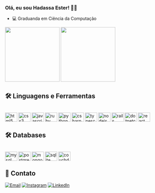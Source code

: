 ### Olá, eu sou Hadassa Ester! 👋🏽

- 💻 Graduanda em Ciência da Computação

<img height="180em" src="https://github-readme-stats.vercel.app/api?username=hester910&show_icons=true&theme=cobalt"> <img height="180em" src="https://github-readme-stats.vercel.app/api/top-langs/?username=hester910&layout=compact&langs_count=16&theme=cobalt">

## 🛠️ Linguagens e Ferramentas

<div style="display: inline_block"><br/>
    <img align="center" alt="html5" height="30" width="40" src="https://cdn.jsdelivr.net/gh/devicons/devicon/icons/html5/html5-original.svg" />            
    <img align="center" alt="css3" height="30" width="40" src="https://cdn.jsdelivr.net/gh/devicons/devicon/icons/css3/css3-original.svg" />
    <img align="center" alt="javascript" height="30" width="40" src="https://cdn.jsdelivr.net/gh/devicons/devicon/icons/javascript/javascript-original.svg" />
    <img align="center" alt="ruby" height="30" width="40" src="https://cdn.jsdelivr.net/gh/devicons/devicon/icons/ruby/ruby-original.svg" />
    <img align="center" alt="python" height="30" width="40"  src="https://cdn.jsdelivr.net/gh/devicons/devicon/icons/python/python-original.svg" /> 
    <img align="center" alt="csharp" height="30" width="40" src="https://cdn.jsdelivr.net/gh/devicons/devicon/icons/csharp/csharp-original.svg" />
    <img align="center" alt="typescript" height="30" width="40" src="https://cdn.jsdelivr.net/gh/devicons/devicon/icons/typescript/typescript-original.svg" />
    <img align="center" alt="nodejs" height="30" width="40" src="https://cdn.jsdelivr.net/gh/devicons/devicon/icons/nodejs/nodejs-original.svg" />
    <img align="center" alt="rails" height="30" width="40" src="https://cdn.jsdelivr.net/gh/devicons/devicon/icons/rails/rails-plain.svg" />
    <img align="center" alt="dotnetcore" height="30" width="40" src="https://cdn.jsdelivr.net/gh/devicons/devicon/icons/dotnetcore/dotnetcore-original.svg" />
    <img align="center" alt="react" height="30" width="40" src="https://cdn.jsdelivr.net/gh/devicons/devicon/icons/react/react-original.svg" />
</div>

## 🛠️ Databases

<div style="display: inline_block"><br/>
    <img align="center" alt="mysql" height="30" width="40" src="https://cdn.jsdelivr.net/gh/devicons/devicon/icons/mysql/mysql-original.svg" />   
    <img align="center" alt="postgresql" height="30" width="40" src="https://cdn.jsdelivr.net/gh/devicons/devicon/icons/postgresql/postgresql-original.svg" />
    <img align="center" alt="mongodb" height="30" width="40" src="https://cdn.jsdelivr.net/gh/devicons/devicon/icons/mongodb/mongodb-original.svg" />
    <img align="center" alt="sqlite" height="30" width="40" src="https://cdn.jsdelivr.net/gh/devicons/devicon/icons/sqlite/sqlite-original.svg" />
    <img align="center" alt="couchdb" height="30" width="40" src="https://cdn.jsdelivr.net/gh/devicons/devicon/icons/couchdb/couchdb-original.svg" />
</div>

## 💬 Contato
[![Email](https://img.shields.io/badge/Gmail-D14836?style=for-the-badge&logo=gmail&logoColor=white)](hadas)
[![Instagram](https://img.shields.io/badge/Instagram-E4405F?style=for-the-badge&logo=instagram&logoColor=white)](https://www.instagram.com/h.ester_/)
[![LinkedIn](https://img.shields.io/badge/LinkedIn-0077B5?style=for-the-badge&logo=linkedin&logoColor=white)](https://www.linkedin.com/in/hadassa-ester-bezerra-da-silva-10461224a/)


